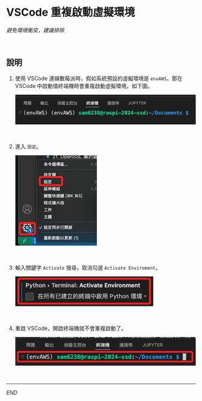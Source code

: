 # VSCode 重複啟動虛擬環境

_避免環境衝突，建議排除_

<br>

## 說明

1. 使用 VSCode 連線數莓派時，假如系統預設的虛擬環境是 `envAWS`，那在 VSCode 中啟動值終端機時會重複啟動虛擬環境，如下圖。

    ![](images/img_26.png)

<br>

2. 進入 `設定`。

    ![](images/img_27.png)

<br>

3. 輸入關鍵字 `Activate` 搜尋，取消勾選 `Activate Enviroment`。

    ![](images/img_28.png)

<br>

4. 重啟 VSCode，開啟終端機就不會重複啟動了。

    ![](images/img_29.png)

<br>

___

_END_